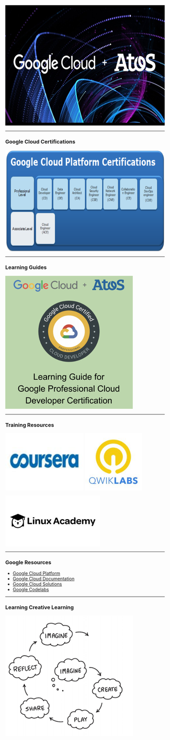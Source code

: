 
<img src="https://raw.githubusercontent.com/stefanhansatos/gitpitch-template/GCP_Atos_101/assets/image/google-atos.jpg" alt="Google Cloud  + Atos" title="Google Cloud Platform" height="380"/>

---
### Google Cloud Certifications

[<img src="https://raw.githubusercontent.com/stefanhansatos/gitpitch-template/GCP_Atos_101/assets/image/certifications.png" alt="GCP Certifications" title="Google Cloud Platform" height="320"/>](https://cloud.google.com/certification/)

---
### Learning Guides

[<img src="https://raw.githubusercontent.com/stefanhansatos/gitpitch-template/GCP_Atos_101/assets/image/cloud-developer-guide.png" alt="Cloud Developer Guide" height="420"/>](https://sp2013.myatos.net/organization/gf/hr/DE/source/Docs%20Source/People%20Development/Trainings/IT%20Trainings/Google%20TTS/Atos%20-%20Learning%20Guide%20for%20Professional%20Cloud%20Developer%20Certification%20-%20v1.pdf)

---
### Training Resources


[<img src="https://raw.githubusercontent.com/stefanhansatos/gitpitch-template/GCP_Atos_101/assets/image/coursera.jpeg" alt="Coursera" height="180"/>](https://www.coursera.org/)
[<img src="https://raw.githubusercontent.com/stefanhansatos/gitpitch-template/GCP_Atos_101/assets/image/qwiklabs.jpeg" alt="QWikLabs" height="180"/>](https://www.qwiklabs.com/)

[<img src="https://raw.githubusercontent.com/stefanhansatos/gitpitch-template/GCP_Atos_101/assets/image/linux-academy.jpeg" alt="Linux Academy" height="160"/>](https://app.linuxacademy.com/dashboard)

---
### Google Resources


- [Google Cloud Platform](https://console.cloud.google.com/)
- [Google Cloud Documentation](https://cloud.google.com/docs)
- [Google Cloud Solutions](https://cloud.google.com/solutions/)
- [Google Codelabs](https://codelabs.developers.google.com/)



---
### Learning Creative Learning

<img src="https://raw.githubusercontent.com/stefanhansatos/gitpitch-template/GCP_Atos_101/assets/image/learningCreativeLearning.png" alt="Learning Creative Learning" height="380"/>

